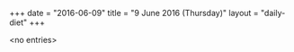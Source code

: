 +++
date = "2016-06-09"
title = "9 June 2016 (Thursday)"
layout = "daily-diet"
+++

<p>&lt;no entries&gt;</p>